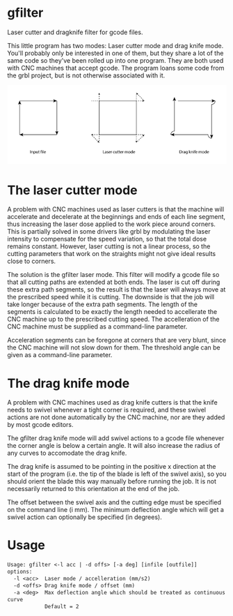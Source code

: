 # gfilter
Laser cutter and dragknife filter for gcode files.

This little program has two modes: Laser cutter mode and drag knife mode. You'll probably only be interested in one of them, but they share a lot of the same code so they've been rolled up into one program. They are both used with CNC machines that accept gcode. The program loans some code from the grbl project, but is not otherwise associated with it.

![Illustration](readme.png)

# The laser cutter mode 

A problem with CNC machines used as laser cutters is that the machine will accelerate and decelerate at the beginnings and ends of each line segment, thus increasing the laser dose applied to the work piece around corners. This is partially solved in some drivers like grbl by modulating the laser intensity to compensate for the speed variation, so that the total dose remains constant. However, laser cutting is not a linear process, so the cutting parameters that work on the straights might not give ideal results close to corners.

The solution is the gfilter laser mode. This filter will modify a gcode file so that all cutting paths are extended at both ends. The laser is cut off during these extra path segments, so the result is that the laser will always move at the prescribed speed while it is cutting. The downside is that the job will take longer because of the extra path segments. The length of the segments is calculated to be exactly the length needed to accellerate the CNC machine up to the prescribed cutting speed. The accelleration of the CNC machine must be supplied as a command-line parameter.

Acceleration segments can be foregone at corners that are very blunt, since the CNC machine will not slow down for them. The threshold angle can be given as a command-line parameter.

# The drag knife mode

A problem with CNC machines used as drag knife cutters is that the knife needs to swivel whenever a tight corner is required, and these swivel actions are not done automatically by the CNC machine, nor are they added by most gcode editors.

The gfilter drag knife mode will add swivel actions to a gcode file whenever the corner angle is below a certain angle. It will also increase the radius of any curves to accomodate the drag knife.

The drag knife is assumed to be pointing in the positive x direction at the start of the program (i.e. the tip of the blade is left of the swivel axis), so you should orient the blade this way manually before running the job. It is not necessarily returned to this orientation at the end of the job.

The offset between the swivel axis and the cutting edge must be specified on the command line (i mm). The minimum deflection angle which will get a swivel action can optionally be specified (in degrees).

# Usage

    Usage: gfilter <-l acc | -d offs> [-a deg] [infile [outfile]]
    options:
      -l <acc>  Laser mode / accelleration (mm/s2)
      -d <offs> Drag knife mode / offset (mm)
      -a <deg>  Max deflection angle which should be treated as continuous curve
                Default = 2
